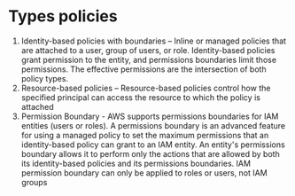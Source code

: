 
# Types policies
1. Identity-based policies with boundaries – Inline or managed policies that are attached to a user, group of users, 
   or role. Identity-based policies grant permission to the entity, and permissions boundaries limit those permissions.
   The effective permissions are the intersection of both policy types.
2. Resource-based policies – Resource-based policies control how the specified principal can access the resource to 
   which the policy is attached
3. Permission Boundary - AWS supports permissions boundaries for IAM entities (users or roles). A permissions boundary is 
   an advanced feature for using a managed policy to set the maximum permissions that an identity-based policy can grant 
   to an IAM entity. An entity's permissions boundary allows it to perform only the actions that are allowed by both its 
   identity-based policies and its permissions boundaries. IAM permission boundary can only be applied to roles or users, 
   not IAM groups